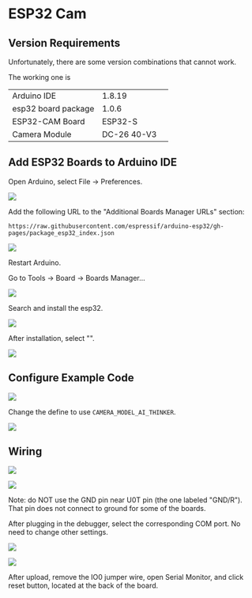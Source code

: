 # ESP32 Cam

## Version Requirements

Unfortunately, there are some version combinations that cannot work.

The working one is

|                     |             |   |
| ------------------- | ----------- | - |
| Arduino IDE         | 1.8.19      |   |
| esp32 board package | 1.0.6       |   |
| ESP32-CAM Board     | ESP32-S     |   |
| Camera Module       | DC-26 40-V3 |   |

## Add ESP32 Boards to Arduino IDE



Open Arduino, select File -> Preferences.

![](<../.gitbook/assets/image (78).png>)



Add the following URL to the "Additional Boards Manager URLs" section:

```
https://raw.githubusercontent.com/espressif/arduino-esp32/gh-pages/package_esp32_index.json
```

![](<../.gitbook/assets/image (46).png>)



Restart Arduino.



Go to Tools -> Board -> Boards Manager...

![](<../.gitbook/assets/image (49).png>)



Search and install the esp32.

![](<../.gitbook/assets/image (24) (1).png>)



After installation, select "".



![](<../.gitbook/assets/image (137).png>)



## Configure Example Code

![](<../.gitbook/assets/image (80).png>)

Change the define to use `CAMERA_MODEL_AI_THINKER`.

![](<../.gitbook/assets/image (52).png>)

## Wiring

![](<../.gitbook/assets/image (1) (1).jpg>)

![](<../.gitbook/assets/image (2) (1).jpg>)

Note: do NOT use the GND pin near U0T pin (the one labeled "GND/R"). That pin does not connect to ground for some of the boards.&#x20;



After plugging in the debugger, select the corresponding COM port. No need to change other settings.

![](<../.gitbook/assets/image (129).png>)

![](<../.gitbook/assets/image (94).png>)



After upload, remove the IO0 jumper wire, open Serial Monitor, and click reset button, located at the back of the board.

